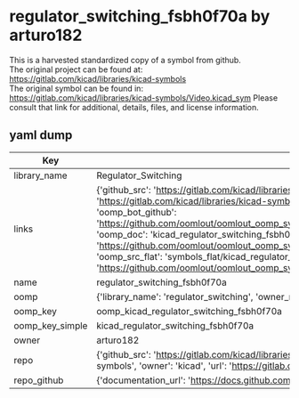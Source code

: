 # regulator_switching_fsbh0f70a by arturo182  
This is a harvested standardized copy of a symbol from github.  
The original project can be found at:  
https://gitlab.com/kicad/libraries/kicad-symbols  
The original symbol can be found in:
https://gitlab.com/kicad/libraries/kicad-symbols/Video.kicad_sym
Please consult that link for additional, details, files, and license information.  
## yaml dump  
| Key | Value |  
| --- | --- |  
| library_name | Regulator_Switching |  
| links | {'github_src': 'https://gitlab.com/kicad/libraries/kicad-symbols/Video.kicad_sym', 'github_src_repo': 'https://gitlab.com/kicad/libraries/kicad-symbols', 'oomp_bot': 'kicad_regulator_switching_fsbh0f70a/working', 'oomp_bot_github': 'https://github.com/oomlout/oomlout_oomp_symbol_bot/tree/main/kicad_regulator_switching_fsbh0f70a/working', 'oomp_doc': 'kicad_regulator_switching_fsbh0f70a/working', 'oomp_doc_github': 'https://github.com/oomlout/oomlout_oomp_symbol_doc/tree/main/kicad_regulator_switching_fsbh0f70a/working', 'oomp_src_flat': 'symbols_flat/kicad_regulator_switching_fsbh0f70a/working', 'oomp_src_flat_github': 'https://github.com/oomlout/oomlout_oomp_symbol_src/tree/main/kicad_regulator_switching_fsbh0f70a/working'} |  
| name | regulator_switching_fsbh0f70a |  
| oomp | {'library_name': 'regulator_switching', 'owner_name': 'kicad', 'symbol_name': 'regulator_switching_fsbh0f70a'} |  
| oomp_key | oomp_kicad_regulator_switching_fsbh0f70a |  
| oomp_key_simple | kicad_regulator_switching_fsbh0f70a |  
| owner | arturo182 |  
| repo | {'github_src': 'https://gitlab.com/kicad/libraries/kicad-symbols/Video.kicad_sym', 'name': 'libraries/kicad-symbols', 'owner': 'kicad', 'url': 'https://gitlab.com/kicad/libraries/kicad-symbols'} |  
| repo_github | {'documentation_url': 'https://docs.github.com/rest/repos/repos#get-a-repository', 'message': 'Not Found'} |  

